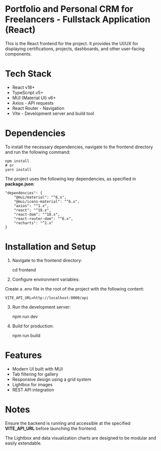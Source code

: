 # Portfolio and Personal CRM for Freelancers - Fullstack Application (React)

This is the React frontend for the project. It provides the UI/UX for displaying certifications, projects, dashboards, and other user-facing components.

# Tech Stack

- React v18+
- TypeScript v5+
- MUI (Material UI) v6+
- Axios - API requests
- React Router - Navigation
- Vite - Development server and build tool

  

# Dependencies

To install the necessary dependencies, navigate to the frontend directory and run the following command:


    npm install
    # or
    yarn install



The project uses the following key dependencies, as specified in **package.json**:

    "dependencies": {
    	"@mui/material": "^6.x",
    	"@mui/icons-material": "^6.x",
    	"axios": "^1.x",
    	"react": "^18.x",
    	"react-dom": "^18.x",
    	"react-router-dom": "^6.x",
    	"recharts": "^2.x"
    }

  
  
  

# Installation and Setup

1. Navigate to the frontend directory:

    cd frontend

2. Configure environment variables:

Create a .env file in the root of the project with the following content:

    VITE_API_URL=http://localhost:8000/api

3. Run the development server:

    npm run dev

4. Build for production:

    npm run build


# Features

- Modern UI built with MUI
- Tab filtering for gallery
- Responsive design using a grid system
- Lightbox for images
- REST API integration

# Notes

Ensure the backend is running and accessible at the specified **VITE_API_URL** before launching the frontend.

The Lightbox and data visualization charts are designed to be modular and easily extendable.